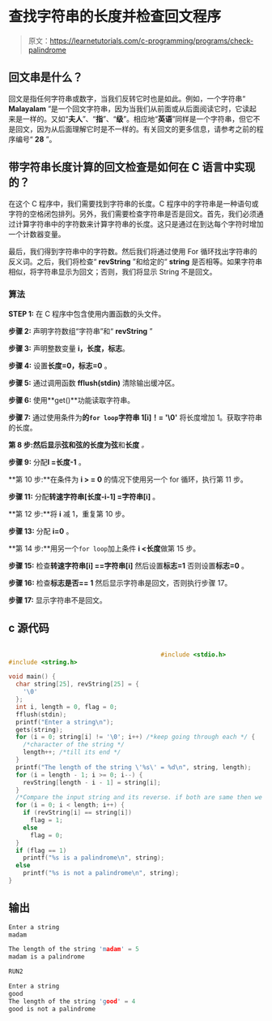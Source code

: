# 查找字符串的长度并检查回文程序

> 原文：<https://learnetutorials.com/c-programming/programs/check-palindrome>

## 回文串是什么？

回文是指任何字符串或数字，当我们反转它时也是如此。例如，一个字符串“ **Malayalam** ”是一个回文字符串，因为当我们从前面或从后面阅读它时，它读起来是一样的。又如“**夫人**”、“**指**”、“**级**”。相应地“**英语**”同样是一个字符串，但它不是回文，因为从后面理解它时是不一样的。有关回文的更多信息，请参考之前的程序编号“ **28** ”。

## 带字符串长度计算的回文检查是如何在 C 语言中实现的？

在这个 C 程序中，我们需要找到字符串的长度。C 程序中的字符串是一种语句或字符的空格闭包排列。另外，我们需要检查字符串是否是回文。首先，我们必须通过计算字符串中的字符数来计算字符串的长度。这只是通过在到达每个字符时增加一个计数器变量。

最后，我们得到字符串中的字符数。然后我们将通过使用 For 循环找出字符串的反义词。之后，我们将检查“ **revString** ”和给定的“ **string** 是否相等。如果字符串相似，将字符串显示为回文；否则，我们将显示 String 不是回文。

### 算法

**STEP 1:** 在 C 程序中包含使用内置函数的头文件。

**步骤 2:** 声明字符数组“字符串”和“ **revString** ”

**步骤 3:** 声明整数变量 **i，长度，标志**。

**步骤 4:** 设置**长度=0，标志=0** 。

**步骤 5:** 通过调用函数 **fflush(stdin)** 清除输出缓冲区。

**步骤 6:** 使用**get()**功能读取字符串。

**步骤 7:** 通过使用条件为**的`for loop`字符串 1[i]！= '\0'** 将长度增加 1。获取字符串的长度。

**第 8 步:**然后显示弦和弦的长度为**弦**和**长度** *。*

**步骤 9:** 分配**I =长度-1** 。

**第 10 步:**在条件为 **i > = 0** 的情况下使用另一个 for 循环，执行第 11 步。

**步骤 11:** 分配**转速字符串[长度-i-1] =字符串[i]** 。

**第 12 步:**将 **i** 减 1，重复第 10 步。

**步骤 13:** 分配 **i=0** 。

**第 14 步:**用另一个`for loop`加上条件 **i <长度**做第 15 步。

**步骤 15:** 检查**转速字符串[i] ==字符串[i]** 然后设置**标志=1** 否则设置**标志=0** 。

**步骤 16:** 检查**标志是否== 1** 然后显示字符串是回文，否则执行步骤 17。

**步骤 17:** 显示字符串不是回文。

## c 源代码

```c

                                          #include <stdio.h>
#include <string.h>

void main() {
  char string[25], revString[25] = {
    '\0'
  };
  int i, length = 0, flag = 0;
  fflush(stdin);
  printf("Enter a string\n");
  gets(string);
  for (i = 0; string[i] != '\0'; i++) /*keep going through each */ {
    /*character of the string */
    length++; /*till its end */
  }
  printf("The length of the string \'%s\' = %d\n", string, length);
  for (i = length - 1; i >= 0; i--) {
    revString[length - i - 1] = string[i];
  }
  /*Compare the input string and its reverse. if both are same then we can tell it is palindrome, else not an palindrome */
  for (i = 0; i < length; i++) {
    if (revString[i] == string[i])
      flag = 1;
    else
      flag = 0;
  }
  if (flag == 1)
    printf("%s is a palindrome\n", string);
  else
    printf("%s is not a palindrome\n", string);
}

```

## 输出

```c
Enter a string
madam

The length of the string 'madam' = 5
madam is a palindrome

RUN2

Enter a string
good
The length of the string 'good' = 4
good is not a palindrome
```